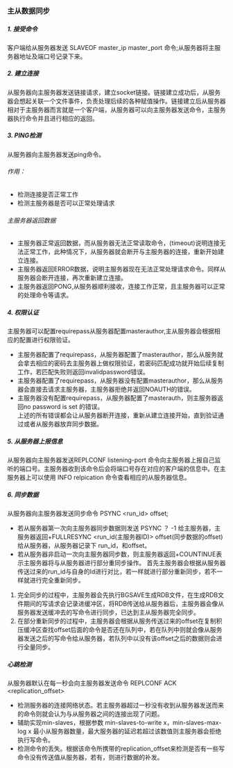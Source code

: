 ### 主从数据同步
##### 1. 接受命令    
客户端给从服务器发送 SLAVEOF master_ip master_port 命令;从服务器将主服务器地址及端口号记录下来。
##### 2. 建立连接    
从服务器向主服务器发送链接请求，建立socket链接。链接建立成功后，从服务器会想起关联一个文件事件，负责处理后续的各种赋值操作。链接建立后从服务器相对于主服务器而言就是一个客户端，从服务器可以向主服务器发送命令，主服务器执行命令并且进行相应的返回。
##### 3. PING检测
从服务器向主服务器发送ping命令。
###### 作用：
- 检测连接是否正常工作
- 检测主服务器是否可以正常处理请求
###### 主服务器返回数据
- 主服务器正常返回数据，而从服务器无法正常读取命令，(timeout)说明连接无法正常工作，此种情况下，从服务器就会断开与主服务器的连接，重新开始建立连接。
- 主服务器返回ERROR数据，说明主服务器现在无法正常处理请求命令。同样从服务器会断开连接，再次重新建立连接。
- 主服务器返回PONG,从服务器顺利接收，连接工作正常，且主服务器可以正常的处理命令等请求。
##### 4. 权限认证    
主服务器可以配置requirepass从服务器配置masterauthor,主从服务器会根据相应的配置进行权限验证。
- 主服务器配置了requirepass，从服务器配置了masterauthor，那么从服务就会拿去相应的密码去主服务器上做权限验证，若密码匹配成功就开始后续复制工作，若匹配失败则返回invalidpassword错误。
- 主服务器配置了requirepass，从服务器没有配置masterauthor，那么从服务器会直接去请求主服务器，主服务器拒绝并返回NOAUTH的错误。
- 主服务器没有配置requirepass，从服务器配置了masterauth，则主服务器返回no password is set 的错误。    
上述的所有错误都会让从服务器断开连接，重新从建立连接开始，直到验证通过或者从服务器放弃同步数据。
##### 5. 从服务器上报信息
从服务器向主服务器发送REPLCONF listening-port <port-number>命令向主服务器上报自己监听的端口号。主服务器收到该命令后会将端口号存在对应的客户端的信息中。在主服务器上可以使用 INFO relpication 命令查看相应的从服务器信息。     
  
##### 6. 同步数据 
从服务器向主服务器发送同步命令 PSYNC <run_id> offset;
- 若从服务器第一次向主服务器同步数据则发送 PSYNC ？ -1 给主服务器，主服务器返回+FULLRESYNC <run_id(主服务器ID)>  offset(同步数据的offset)给从服务器，从服务器记录下 run_id，和offset。
- 若从服务器非启动一次向主服务器同步数，则主服务器返回+COUNTINUE表示主服务器将与从服务器进行部分重同步操作。
首先主服务器会根据从服务器传送过来的run_id与自身的Id进行对比，若一样就进行部分重新同步，若不一样就进行完全重新同步。
1. 完全同步的过程中，主服务器会先执行BGSAVE生成RDB文件，在生成RDB文件期间的写请求会记录进缓冲区，将RDB传送给从服务器后，主服务器会像从服务器发送缓冲去的写命令进行同步，已达到主从服务器完全同步。    
2. 在部分重新同步的过程中，主服务器会根据从服务传送过来的offset在复制积压缓冲区查找offset后面的命令是否还在队列中，若在队列中则就会像从服务器发送之后的写命令给从服务器，若队列中以没有该offset之后的数据则会进行全量同步。
##### 心跳检测
从服务器默认在每一秒会向主服务器发送命令 REPLCONF ACK <replication_offset>
 - 检测服务器的连接网络状态。若主服务器超过一秒没有收到从服务器发送而来的命令则就会认为与从服务器之间的连接出现了问题。
 - 辅助实现min-slaves，根据参数 min-slaves-to-write x，min-slaves-max-log x 最小从服务器数量，最大服务器的延迟若超过该数值则主服务器会拒绝执行写命令。
- 检测命令的丢失。根据该命令所携带的replication_offset来检测是否有一些写命令没有传送值从服务器，若有，则进行数据的补发。
